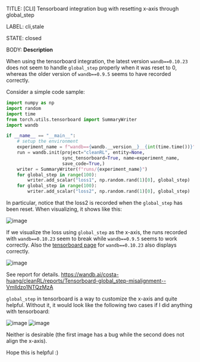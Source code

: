 TITLE:
[CLI] Tensorboard integration bug with resetting x-axis through global_step

LABEL:
cli,stale

STATE:
closed

BODY:
**Description**

When using the tensorboard integration, the latest version `wandb==0.10.23` does not seem to handle `global_step` properly when it was reset to 0, whereas the older version of `wandb==0.9.5` seems to have recorded correctly. 

Consider a simple code sample:

```python
import numpy as np
import random
import time
from torch.utils.tensorboard import SummaryWriter
import wandb

if __name__ == "__main__":
    # setup the environment
    experiment_name = f"wandb=={wandb.__version__}__{int(time.time())}"
    run = wandb.init(project="cleanRL", entity=None, 
                     sync_tensorboard=True, name=experiment_name, 
                     save_code=True,)
    writer = SummaryWriter(f"runs/{experiment_name}")
    for global_step in range(100):
        writer.add_scalar("loss1", np.random.rand(1)[0], global_step)
    for global_step in range(100):
        writer.add_scalar("loss2", np.random.rand(1)[0], global_step)
```

In particular, notice that the loss2 is recorded when the `global_step` has been reset. When visualizing, it shows like this: 

![image](https://user-images.githubusercontent.com/5555347/112222712-4fff8800-8bff-11eb-9965-80d61c91bd04.png)

If we visualize the loss using `global_step` as the x-axis, the runs recorded with `wandb==0.10.23` seem to break while `wandb==0.9.5` seems to work correctly. Also the [tensorboard page](https://wandb.ai/costa-huang/cleanRL/runs/3b4feosq/tensorboard?workspace=user-costa-huang) for `wandb==0.10.23` also displays correctly.

![image](https://user-images.githubusercontent.com/5555347/112223685-a1f4dd80-8c00-11eb-8fc6-00f5973e9380.png)


See report for details. https://wandb.ai/costa-huang/cleanRL/reports/Tensorboard-global_step-misalignment--Vmlldzo1NTQzMzA

`global_step` in tensorboard is a way to customize the x-axis and quite helpful. Without it, it would look like the following two cases if I did anything with tensorboard:

![image](https://user-images.githubusercontent.com/5555347/112223237-05cad680-8c00-11eb-9a9e-b26b561e793c.png)
![image](https://user-images.githubusercontent.com/5555347/112223358-30b52a80-8c00-11eb-9018-a09fb82e7e3c.png)

Neither is desirable (the first image has a bug while the second does not align the x-axis).

Hope this is helpful :)

